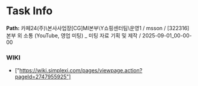# Task Info

**Path:** 카페24(주)\본사사업장\[CG]MI본부\Y쇼핑센터팀\운영1 / msson / [322316] 본부 외 소통 (YouTube, 영업 미팅) _ 미팅 자료 기획 및 제작 / 2025-09-01_00-00-00

### WIKI
- ["https://wiki.simplexi.com/pages/viewpage.action?pageId=2747955925"]

